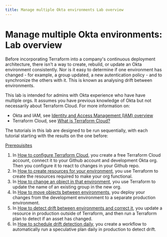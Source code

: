 ```yaml
---
title: Manage multiple Okta environments Lab overview
---
```


# Manage multiple Okta environments: Lab overview

Before incorporating Terraform into a company's continuous deployment architecture, there isn't a way to create, rebuild, or update an Okta environment consistently. Nor is it easy to determine if one environment has changed - for example, a group updated, a new autentication policy - and to synchronize the others with it. This is known as analysing drift between environments.

This lab is intended for admins with Okta experience who have have multiple orgs. It assumes you have previous knowledge of Okta but not necessarily about Terraform Cloud. For more information on:

* Okta and IAM, see [Identity and Access Management (IAM) overview](https://developer.okta.com/docs/concepts/iam-overview/)
* Terraform Cloud, see [What is Terraform Cloud?](https://developer.hashicorp.com/terraform/cloud-docs)

The tutorials in this lab are designed to be run sequentially, with each tutorial starting with the results on the one before:

[Prerequisites](/docs/reference/architecture-center/mmod/lab-prerequisites)

1. In [How to configure Terraform Cloud](/docs/reference/architecture-center/mmod/lab-1-configure-terraform-cloud), you create a free Terraform Cloud account, connect it to your Github account and development Okta org. Then you configure it to react to changes in your Github repo.
1. In [How to create resources for your environment](/docs/reference/architecture-center/mmod/lab-2-create-resources), you use Terraform to create the resources required to make your org functional.
1. In [How to change an object in that environment](/docs/reference/architecture-center/mmod/lab-3-rename-a-group), you use Terraform to update the name of an existing group in the new org.
1. In [How to move objects between environments](/docs/reference/architecture-center/mmod/lab-4-deploy-changes-to-production), you deploy your changes from the development environment to a separate production environment.
1. In [How to detect drift between environments and correct it](/docs/reference/architecture-center/mmod/lab-5-detect-drift), you update a resource in production outside of Terraform, and then run a Terraform plan to detect if an asset has changed.
1. In [How to schedule drift detection daily](/docs/reference/architecture-center/mmod/lab-6-synchronize-environments-daily), you create a workflow to automatically run a speculative plan daily in production to detect drift.
